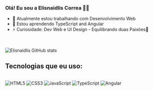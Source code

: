 ### Olá! Eu sou a Elisnaidlis Correa 🖐🏽

- 🔭 Atualmente estou trabalhando com Desenvolvimento Web
- 🌱 Estou aprendendo TypeScript and Angular
- ⚡ Curiosidade: Dev Web e UI Design - Equilibrando duas Paixões💜

<br/>

![Elisnaidlis GitHub stats](https://github-readme-stats.vercel.app/api?username=elisnaidlis&show_icons=true&theme=tokyonight)


## Tecnologias que eu uso:

<div style="disply: inline_block"><br/>
    <img align:"center" alt="HTML5" src="https://img.shields.io/badge/HTML5-E34F26?style=for-the-badge&logo=html5&logoColor=white"/>
    <img align:"center" alt="CSS3" src="https://img.shields.io/badge/CSS3-1572B6?style=for-the-badge&logo=css3&logoColor=white"/>
    <img align:"center" alt="JavaScript" src="https://img.shields.io/badge/JavaScript-F7DF1E?style=for-the-badge&logo=javascript&logoColor=black"/>
    <img align:"center" alt="TypeScript" src="https://img.shields.io/badge/TypeScript-007ACC?style=for-the-badge&logo=typescript&logoColor=white"/>
    <img align:"center" alt="Angular" src="https://img.shields.io/badge/Angular-DD0031?style=for-the-badge&logo=angular&logoColor=white"/>
</div>
